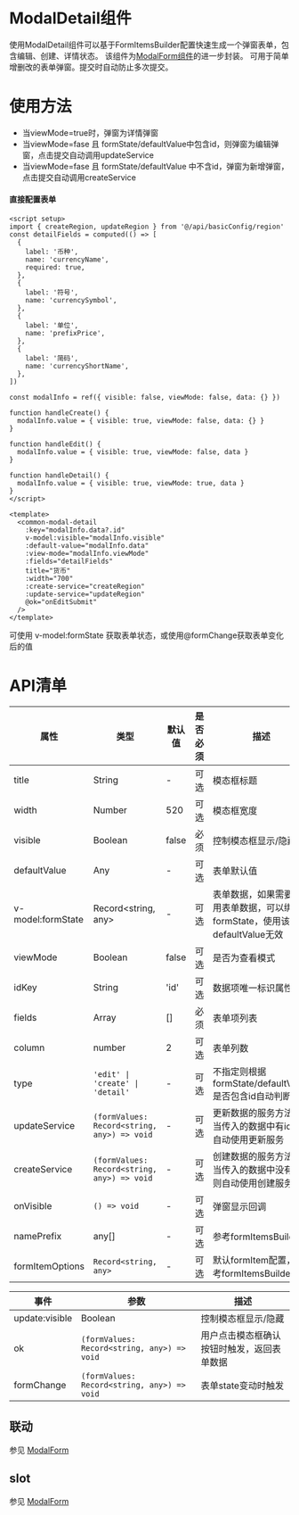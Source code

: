 # ModalDetail组件
使用ModalDetail组件可以基于FormItemsBuilder配置快速生成一个弹窗表单，包含编辑、创建、详情状态。
该组件为[ModalForm组件](../ModalForm/README.md)的进一步封装。
可用于简单增删改的表单弹窗。提交时自动防止多次提交。

<demo src="./demos/demo1.vue" />

# 使用方法
- 当viewMode=true时，弹窗为详情弹窗
- 当viewMode=fase 且 formState/defaultValue中包含id，则弹窗为编辑弹窗，点击提交自动调用updateService
- 当viewMode=fase 且 formState/defaultValue 中不含id，弹窗为新增弹窗，点击提交自动调用createService

#### 直接配置表单
``` vue
<script setup>
import { createRegion, updateRegion } from '@/api/basicConfig/region'
const detailFields = computed(() => [
  {
    label: '币种',
    name: 'currencyName',
    required: true,
  },
  {
    label: '符号',
    name: 'currencySymbol',
  },
  {
    label: '单位',
    name: 'prefixPrice',
  },
  {
    label: '简码',
    name: 'currencyShortName',
  },
])

const modalInfo = ref({ visible: false, viewMode: false, data: {} })

function handleCreate() {
  modalInfo.value = { visible: true, viewMode: false, data: {} }
}

function handleEdit() {
  modalInfo.value = { visible: true, viewMode: false, data }
}

function handleDetail() {
  modalInfo.value = { visible: true, viewMode: true, data }
}
</script>

<template>
  <common-modal-detail
    :key="modalInfo.data?.id"
    v-model:visible="modalInfo.visible"
    :default-value="modalInfo.data"
    :view-mode="modalInfo.viewMode"
    :fields="detailFields"
    title="货币"
    :width="700"
    :create-service="createRegion"
    :update-service="updateRegion"
    @ok="onEditSubmit"
  />
</template>
```
可使用 v-model:formState 获取表单状态，或使用@formChange获取表单变化后的值

# API清单

| 属性 | 类型 | 默认值 | 是否必须 | 描述 |
| --- | --- | --- | --- | --- |
| title | String | - | 可选 | 模态框标题 |
| width | Number | 520 | 可选 | 模态框宽度 |
| visible | Boolean | false | 必须 | 控制模态框显示/隐藏 |
| defaultValue | Any | - | 可选 | 表单默认值 |
| v-model:formState | Record<string, any> | - | 可选 | 表单数据，如果需要使用表单数据，可以绑定formState，使用该值时defaultValue无效 |
| viewMode | Boolean | false | 可选 | 是否为查看模式 |
| idKey | String | 'id' | 可选 | 数据项唯一标识属性名 |
| fields | Array | [] | 必须 | 表单项列表 |
| column | number | 2 | 可选 | 表单列数 |
| type | `'edit' \| 'create' \| 'detail'` | - | 可选 | 不指定则根据formState/defaultValue 是否包含id自动判断 |
| updateService | `(formValues: Record<string, any>) => void` | - | 可选 | 更新数据的服务方法，当传入的数据中有id, 则自动使用更新服务 |
| createService | `(formValues: Record<string, any>) => void` | - | 可选 | 创建数据的服务方法，当传入的数据中没有id, 则自动使用创建服务 |
| onVisible | `() => void` | - | 可选 | 弹窗显示回调 |
| namePrefix | any[] | - | 可选 | 参考formItemsBuilder |
| formItemOptions | `Record<string, any>` | - | 可选 | 默认formItem配置，参考formItemsBuilder |

| 事件 | 参数 | 描述 |
| --- | --- | --- |
| update:visible | Boolean | 控制模态框显示/隐藏 |
| ok | `(formValues: Record<string, any>) => void` | 用户点击模态框确认按钮时触发，返回表单数据 |
| formChange | `(formValues: Record<string, any>) => void` | 表单state变动时触发 |

## 联动
参见 [ModalForm](../ModalForm/README.md)

## slot
参见 [ModalForm](../ModalForm/README.md)
